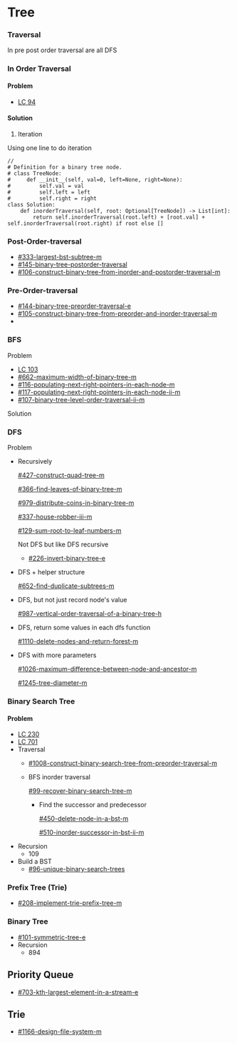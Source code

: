 # Tree

### Traversal

In pre post order traversal are all DFS

### In Order Traversal&#x20;

#### Problem

* [LC 94](by-number/50-100.md#94-binary-tree-inorder-traversal)

#### Solution

1. Iteration

Using one line to do iteration

```
//
# Definition for a binary tree node.
# class TreeNode:
#     def __init__(self, val=0, left=None, right=None):
#         self.val = val
#         self.left = left
#         self.right = right
class Solution:
    def inorderTraversal(self, root: Optional[TreeNode]) -> List[int]:
        return self.inorderTraversal(root.left) + [root.val] + self.inorderTraversal(root.right) if root else []
```



### Post-Order-traversal

* [#333-largest-bst-subtree-m](by-number/300-350.md#333-largest-bst-subtree-m "mention")
* [#145-binary-tree-postorder-traversal](by-number/100-150.md#145-binary-tree-postorder-traversal "mention")
* [#106-construct-binary-tree-from-inorder-and-postorder-traversal-m](by-number/100-150.md#106-construct-binary-tree-from-inorder-and-postorder-traversal-m "mention")

### Pre-Order-traversal

* [#144-binary-tree-preorder-traversal-e](by-number/100-150.md#144-binary-tree-preorder-traversal-e "mention")
* [#105-construct-binary-tree-from-preorder-and-inorder-traversal-m](by-number/100-150.md#105-construct-binary-tree-from-preorder-and-inorder-traversal-m "mention")
*

### BFS

Problem

* [LC 103 ](by-number/100-150.md#103-binary-tree-zigzag-level-order-traversal)
* [#662-maximum-width-of-binary-tree-m](by-number/650-700.md#662-maximum-width-of-binary-tree-m "mention")
* [#116-populating-next-right-pointers-in-each-node-m](by-number/100-150.md#116-populating-next-right-pointers-in-each-node-m "mention")
* [#117-populating-next-right-pointers-in-each-node-ii-m](by-number/100-150.md#117-populating-next-right-pointers-in-each-node-ii-m "mention")
* [#107-binary-tree-level-order-traversal-ii-m](by-number/100-150.md#107-binary-tree-level-order-traversal-ii-m "mention")

Solution

### DFS

Problem

*   Recursively

    [#427-construct-quad-tree-m](by-number/400-450.md#427-construct-quad-tree-m "mention")

    [#366-find-leaves-of-binary-tree-m](by-number/page-3.md#366-find-leaves-of-binary-tree-m "mention")

    [#979-distribute-coins-in-binary-tree-m](by-number/950-1000.md#979-distribute-coins-in-binary-tree-m "mention")

    [#337-house-robber-iii-m](by-number/300-350.md#337-house-robber-iii-m "mention")

    [#129-sum-root-to-leaf-numbers-m](by-number/100-150.md#129-sum-root-to-leaf-numbers-m "mention")

    Not DFS but like DFS recursive

    * [#226-invert-binary-tree-e](by-number/200-250.md#226-invert-binary-tree-e "mention")
*   DFS + helper structure

    [#652-find-duplicate-subtrees-m](by-number/650-700.md#652-find-duplicate-subtrees-m "mention")
*   DFS, but not just record node's value

    [#987-vertical-order-traversal-of-a-binary-tree-h](by-number/950-1000.md#987-vertical-order-traversal-of-a-binary-tree-h "mention")
*   DFS, return some values in each dfs function

    [#1110-delete-nodes-and-return-forest-m](by-number/1100-1150.md#1110-delete-nodes-and-return-forest-m "mention")
*   DFS with more parameters

    [#1026-maximum-difference-between-node-and-ancestor-m](by-number/1000-1050.md#1026-maximum-difference-between-node-and-ancestor-m "mention")

    [#1245-tree-diameter-m](by-number/1200-1250.md#1245-tree-diameter-m "mention")



### Binary Search Tree

#### Problem

* [LC 230 ](by-number/200-250.md#230-kth-smallest-element-in-a-bst)
* [LC 701](by-number/700-750.md#701-insert-into-a-binary-search-tree)
* Traversal&#x20;
  * [#1008-construct-binary-search-tree-from-preorder-traversal-m](by-number/1000-1050.md#1008-construct-binary-search-tree-from-preorder-traversal-m "mention")
  *   BFS inorder traversal

      [#99-recover-binary-search-tree-m](by-number/50-100.md#99-recover-binary-search-tree-m "mention")&#x20;

      *   Find the successor and predecessor

          [#450-delete-node-in-a-bst-m](by-number/400-450.md#450-delete-node-in-a-bst-m "mention")

          [#510-inorder-successor-in-bst-ii-m](by-number/500-550.md#510-inorder-successor-in-bst-ii-m "mention")
* Recursion
  * 109&#x20;
* Build a BST
  * [#96-unique-binary-search-trees](by-number/50-100.md#96-unique-binary-search-trees "mention")



### Prefix Tree (Trie)

* [#208-implement-trie-prefix-tree-m](by-number/200-250.md#208-implement-trie-prefix-tree-m "mention")



### Binary Tree

* [#101-symmetric-tree-e](by-number/100-150.md#101-symmetric-tree-e "mention")
* Recursion
  * 894&#x20;

## Priority Queue

* [#703-kth-largest-element-in-a-stream-e](by-number/700-750.md#703-kth-largest-element-in-a-stream-e "mention")

## Trie

* [#1166-design-file-system-m](by-number/1150-1200.md#1166-design-file-system-m "mention")
